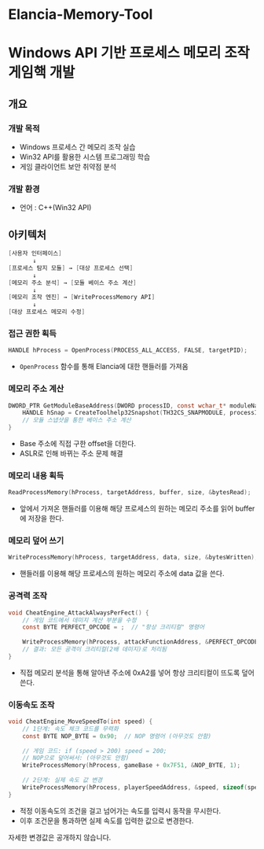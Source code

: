 # Elancia-Memory-Tool

# Windows API 기반 프로세스 메모리 조작 게임핵 개발

## 개요

### 개발 목적

- Windows 프로세스 간 메모리 조작 실습
- Win32 API를 활용한 시스템 프로그래밍 학습
- 게임 클라이언트 보안 취약점 분석

### 개발 환경

- 언어 : C++(Win32 API)

## 아키텍처

```c
[사용자 인터페이스]
       ↓
[프로세스 탐지 모듈] → [대상 프로세스 선택]
       ↓
[메모리 주소 분석] → [모듈 베이스 주소 계산]
       ↓
[메모리 조작 엔진] → [WriteProcessMemory API]
       ↓
[대상 프로세스 메모리 수정]
```

### 접근 권한 획득

```c
HANDLE hProcess = OpenProcess(PROCESS_ALL_ACCESS, FALSE, targetPID);
```

- `OpenProcess` 함수를 통해 Elancia에 대한 핸들러를 가져옴

### 메모리 주소 계산

```c
DWORD_PTR GetModuleBaseAddress(DWORD processID, const wchar_t* moduleName) {
    HANDLE hSnap = CreateToolhelp32Snapshot(TH32CS_SNAPMODULE, processID);
    // 모듈 스냅샷을 통한 베이스 주소 계산
}
```

- Base 주소에 직접 구한 offset을 더한다.
- ASLR로 인해 바뀌는 주소 문제 해결

### 메모리 내용 획득

```c
ReadProcessMemory(hProcess, targetAddress, buffer, size, &bytesRead);
```

- 앞에서 가져온 핸들러를 이용해 해당 프로세스의 원하는 메모리 주소를 읽어 buffer에 저장을 한다.

### 메모리 덮어 쓰기

```c
WriteProcessMemory(hProcess, targetAddress, data, size, &bytesWritten);
```

- 핸들러를 이용해 해당 프로세스의 원하는 메모리 주소에 data 값을 쓴다.

### 공격력 조작

```c
void CheatEngine_AttackAlwaysPerFect() {
    // 게임 코드에서 데미지 계산 부분을 수정
    const BYTE PERFECT_OPCODE = ;  // "항상 크리티컬" 명령어
    
    WriteProcessMemory(hProcess, attackFunctionAddress, &PERFECT_OPCODE, 1);
    // 결과: 모든 공격이 크리티컬(2배 데미지)로 처리됨
}
```

- 직접 메모리 분석을 통해 알아낸 주소에 0xA2를 넣어 항상 크리티컬이 뜨도록 덮어쓴다.

### 이동속도 조작

```c
void CheatEngine_MoveSpeedTo(int speed) {
    // 1단계: 속도 체크 코드를 무력화
    const BYTE NOP_BYTE = 0x90;  // NOP 명령어 (아무것도 안함)
    
    // 게임 코드: if (speed > 200) speed = 200;  
    // NOP으로 덮어써서: (아무것도 안함)   
    WriteProcessMemory(hProcess, gameBase + 0x7F51, &NOP_BYTE, 1);
    
    // 2단계: 실제 속도 값 변경
    WriteProcessMemory(hProcess, playerSpeedAddress, &speed, sizeof(speed));
}
```

- 적정 이동속도의 조건을 걸고 넘어가는 속도를 입력시 동작을 무시한다.
- 이후 조건문을 통과하면 실제 속도를 입력한 값으로 변경한다.

자세한 변경값은 공개하지 않습니다.
